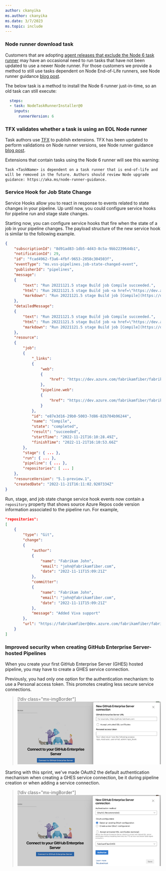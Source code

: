```yaml
---
author: ckanyika
ms.author: ckanyika
ms.date: 3/7/2023
ms.topic: include
---
```


### Node runner download task

Customers that are adopting [agent releases that exclude the Node 6 task runner](https://github.com/microsoft/azure-pipelines-agent/blob/master/docs/node6.md) may have an occasional need to run tasks that have not been updated to use a newer Node runner. For those customers we provide a method to still use tasks dependent on Node End-of-Life runners, see Node runner guidance [blog post](https://devblogs.microsoft.com/devops/node-runner-update-guidance-for-azure-pipelines-task-authors/#upcoming-changes).

The below task is a method to install the Node 6 runner just-in-time, so an old task can still execute:


```yaml
  steps:
  - task: NodeTaskRunnerInstaller@0
    inputs:
      runnerVersion: 6
```
### TFX validates whether a task is using an EOL Node runner
Task authors use [TFX](/azure/devops/extend/publish/command-line?view=azure-devops&preserve-view=true ) to publish extensions. TFX has been updated to perform validations on Node runner versions, see Node runner guidance [blog post](https://aka.ms/node-runner-guidance).

Extensions that contain tasks using the Node 6 runner will see this warning:

```
Task <TaskName> is dependent on a task runner that is end-of-life and will be removed in the future. Authors should review Node upgrade guidance: https://aka.ms/node-runner-guidance.
```


### Service Hook for Job State Change

Service Hooks allow you to react in response to events related to state changes in your pipeline. Up until now, you could configure service hooks for pipeline run and stage state changes. 

Starting now, you can configure service hooks that fire when the state of a job in your pipeline changes. The payload structure of the new service hook is similar to the following example.

```json
{
    "subscriptionId": "8d91ad83-1db5-4d43-8c5a-9bb2239644b1",
    "notificationId": 29,
    "id": "fcad4962-f3a6-4fbf-9653-2058c304503f",
    "eventType": "ms.vss-pipelines.job-state-changed-event",
    "publisherId": "pipelines",
    "message":
    {
        "text": "Run 20221121.5 stage Build job Compile succeeded.",
        "html": "Run 20221121.5 stage Build job <a href=\"https://dev.azure.com/fabrikamfiber/fabrikamfiber-viva/_build/results?buildId=2710088\">Compile</a> succeeded.",
        "markdown": "Run 20221121.5 stage Build job [Compile](https://dev.azure.com/fabrikamfiber/fabrikamfiber-viva/_build/results?buildId=2710088) succeeded."
    },
    "detailedMessage":
    {
        "text": "Run 20221121.5 stage Build job Compile succeeded.",
        "html": "Run 20221121.5 stage Build job <a href=\"https://dev.azure.com/fabrikamfiber/fabrikamfiber-viva/_build/results?buildId=2710088\">Compile</a> succeeded.",
        "markdown": "Run 20221121.5 stage Build job [Compile](https://dev.azure.com/fabrikamfiber/fabrikamfiber-viva/_build/results?buildId=2710088) succeeded."
    },
    "resource":
    {
        "job":
        {
            "_links":
            {
                "web":
                {
                    "href": "https://dev.azure.com/fabrikamfiber/fabrikamfiber-viva/_build/results?buildId=2710088"
                },
                "pipeline.web":
                {
                    "href": "https://dev.azure.com/fabrikamfiber/fabrikamfiber-viva/_build/definition?definitionId=4647"
                }
            },
            "id": "e87e3d16-29b0-5003-7d86-82b704b96244",
            "name": "Compile",
            "state": "completed",
            "result": "succeeded",
            "startTime": "2022-11-21T16:10:28.49Z",
            "finishTime": "2022-11-21T16:10:53.66Z"
        },
        "stage": { ... },
        "run": { ... },
        "pipeline": { ... },
        "repositories": [ ... ]
    },
    "resourceVersion": "5.1-preview.1",
    "createdDate": "2022-11-21T16:11:02.9207334Z"
}
```
Run, stage, and job state change service hook events now contain a `repository` property that shows source Azure Repos code version information associated to the pipeline run. For example,

```json
"repositories":
[
    {
        "type": "Git",
        "change":
        {
            "author":
            {
                "name": "Fabrikam John",
                "email": "john@fabrikamfiber.com",
                "date": "2022-11-11T15:09:21Z"
            },
            "committer":
            {
                "name": "Fabrikam John",
                "email": "john@fabrikamfiber.com",
                "date": "2022-11-11T15:09:21Z"
            },
            "message": "Added Viva support"
        },
        "url": "https://fabrikamfiber@dev.azure.com/fabrikamfiber/fabrikamfiber-viva/_git/fabrikamfiber"
    }
]
```
### Improved security when creating GitHub Enterprise Server-hosted Pipelines

When you create your first GitHub Enterprise Server (GHES) hosted pipeline, you may have to create a GHES service connection.

Previously, you had only one option for the authentication mechanism: to use a Personal access token. This promotes creating less secure service connections.

> [!div class="mx-imgBorder"]
> ![New GitHub](../../media/218-pipelines-01.png)


Starting with this sprint, we've made OAuth2 the default authentication mechanism when creating a GHES service connection, be it during pipeline creation or when adding a service connection.

> [!div class="mx-imgBorder"]
> ![OAuth2](../../media/218-pipelines-02.png)